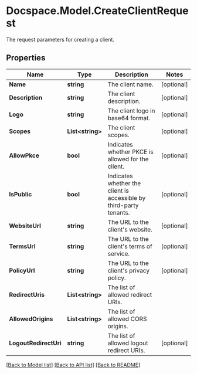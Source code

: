 # Docspace.Model.CreateClientRequest
The request parameters for creating a client.

## Properties

Name | Type | Description | Notes
------------ | ------------- | ------------- | -------------
**Name** | **string** | The client name. | [optional] 
**Description** | **string** | The client description. | [optional] 
**Logo** | **string** | The client logo in base64 format. | [optional] 
**Scopes** | **List&lt;string&gt;** | The client scopes. | [optional] 
**AllowPkce** | **bool** | Indicates whether PKCE is allowed for the client. | [optional] 
**IsPublic** | **bool** | Indicates whether the client is accessible by third-party tenants. | [optional] 
**WebsiteUrl** | **string** | The URL to the client&#39;s website. | [optional] 
**TermsUrl** | **string** | The URL to the client&#39;s terms of service. | [optional] 
**PolicyUrl** | **string** | The URL to the client&#39;s privacy policy. | [optional] 
**RedirectUris** | **List&lt;string&gt;** | The list of allowed redirect URIs. | 
**AllowedOrigins** | **List&lt;string&gt;** | The list of allowed CORS origins. | 
**LogoutRedirectUri** | **string** | The list of allowed logout redirect URIs. | [optional] 

[[Back to Model list]](../README.md#documentation-for-models) [[Back to API list]](../README.md#documentation-for-api-endpoints) [[Back to README]](../README.md)

